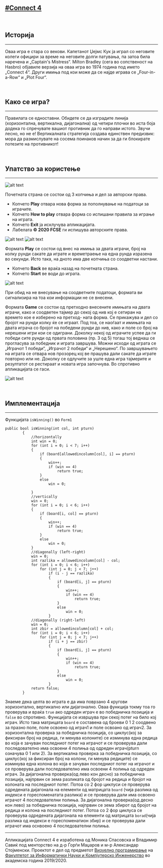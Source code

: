 [#**Connect 4**](https://www.youtube.com/watch?v=utXzIFEVPjA)
---

<br>

## Историја
---
Оваа игра е стара со векови. Капетанот Џејмс Кук ја играл со неговите колеги официри за време на неговите долги патувања, па затоа била наречена и „Captain's Mistress“. 
Milton Bradley (сега во сопственост на Hasbro) објавиле верзија на оваа игра во 1974 година под името „Connect 4“.
Други имиња под кои може да се најде играва се „Four-in-a-Row“ и „Plot Four“.

<br>

## Како се игра?
---
Правилата се едноставни. Обидете се да изградите линија (хоризонтална, вертикална, дијагонална) од четири плочки во иста боја додека го спречувате вашиот противник да го направи 
истото. Звучи лесно, но не е! Вертикалната стратегија создава единствен предизвик: мора да размислувате на сосема поинаков начин за да ги блокирате потезите на противникот!

<br>

## Упатство за користење
---
![alt text](https://github.com/MSpasovska21/VP-Proektna/blob/master/images/naslovna.png "Почетна страна")

Почетната страна се состои од 3 копчиња и дел за авторски права.
- Копчето **Play** отвара нова форма за пополнување на податоци за играчите.
- Копчето **How to play** отвара форма со испишани правила за играње на играта.
- Копчето **Exit** ја исклучува апликацијата.
- Лабелата **© 2020 FCSE** ги испишува авторските права.

![alt text](https://github.com/MSpasovska21/VP-Proektna/blob/master/images/howToPlay.png "Правила на играта")
![alt text](https://github.com/MSpasovska21/VP-Proektna/blob/master/images/copyright.png "Авторски права")

Формата **Play** се состои од внес на имиња за двата играчи, број на колку рунди сакате да играте и времетраење на една рунда изразена во секунди. Исто така, на дното има две 
копчиња со соодветни настани.
- Копчето **Back** ве враќа назад на почетната страна.
- Копчето **Start** ве води до играта.

![alt text](https://github.com/MSpasovska21/VP-Proektna/blob/master/images/options.png "Опции")

При обид на не внесување на соодветните податоци, формата ви сигнализира на тоа кои информации не се внесени.

Формата **Game** се состои од претходно внесените имињата на двата играчи, како и соодветен тајмер до секој од нив кој е сетиран на времето кое е изберено на претход-
ната форма. Се прикажува и дел со бројот на рунди колку ќе се играат. Под тоа, се наоѓаат и имињата на двата играча со бројот на победени рунди до нив, како и поле со 
број на нерешени игри кои се одиграни. Доколку некој од играчите успее да ги победи сите рунди од првата половина (пр. 3 од 5) тогаш тој веднаш се прогласува за победник и 
играта завршува. Можни исходи од играта се „Играчот 1 победи“, „Играчот 2 победи“ и „Нерешено“. По завршувањето на играта се отвара нов прозорец кој ве прашува дали сакате
да играте повторно или не. Доколку се одлучите за уште една игра тајмерите и резултатот се рестираат и новата игра започнува. Во спротивно апликацијата се гаси.

![alt text](https://github.com/MSpasovska21/VP-Proektna/blob/master/images/game.png "Игра")

<br>

## Имплементација 
---
Функцијата ```isWinning()``` во ```Form1```
```
public bool isWinning(int col, int pturn)
        {
            //horizontally
            int win = 0;
            for (int i = 0; i < 7; i++)
            {
                if (board[allowedincolumn[col], i] == pturn)
                {
                    win++;
                    if (win == 4)
                        return true;
                }
                else
                    win = 0;

            }
            //vertically
            win = 0;
            for (int i = 0; i < 6; i++)
            {
                if (board[i, col] == pturn)
                {
                    win++;
                    if (win == 4)
                        return true;
                }
                else
                    win = 0;
            }
            //diagonally (left-right)
            win = 0;
            int razlika = allowedincolumn[col] - col;
            for (int i = 0; i < 6; i++)
                for (int j = 0; j < 7; j++)
                    if (i - j == razlika)
                    {
                        if (board[i, j] == pturn)
                        {
                            win++;
                            if (win == 4)
                                return true;
                        }
                        else
                            win = 0;
                    }
            //diagonally (right-left)
            win = 0;
            int zbir = allowedincolumn[col] + col;
            for (int i = 0; i < 6; i++)
                for (int j = 0; j < 7; j++)
                    if (i + j == zbir)
                    {
                        if (board[i, j] == pturn)
                        {
                            win++;
                            if (win == 4)
                                return true;
                        }
                        else
                            win = 0;
                    }
            return false;
        }
```
Знаеме дека целта во играта е да има поврзано 4 кругови хоризонтално, вертикално или дијагонално.
Оваа функција токму тоа го проверува и враќа ```true```  ако одреден играч е во победничка позиција и ```false``` во спротивно.
Функцијата се извршува при секој потег на било кој играч.
Исто така матрицата ```board```  е составена од броеви 0 1 2 соодвено за празно поле, поле освоено од играч1 и поле освоано од играч2.
За хоризонтална проверка за победничка позиција, со циклус(кој за фиксиран број на редица, ги менува колоните) се изминува една редица во која е зачуван последниот потег на играчот и се проверува дали последователно има освоени 4 полиња од одреден играч(pturn означува 0 1 или 2).
За вертикална проверка за победничка позиција, со циклус(кој за фиксиран број на колони, ги менува редиците) се изминува една колона во која е зачуван последниот потег на играчот и се проверува дали последователно има освоени 4 полиња од одреден играч.
За дијагонална проверка(од лево кон десно) за победничка позиција, најпрвин се зема разликата од бројот на редица и бројот на колоната на последниот потег. Потоа со 2 фор циклуси се проверува одредената дијагонала на елементи од матрицата ```board``` (чија разлика од индекси е гореспоменатата разлика) и се проверува дали има освоено играчот 4 последователни полиња.
За дијагонална проверка(од десно кон лево) за победничка позиција, најпрвин се зема збирот од бројот на редица и колона на последниот потег. Потоа со 2 фор циклуса се проверува одредената дијагонала на елементи од матрицата ```borad```(чија разлика од индекси е гореспоменатион збир) и се проверува дали играчот има оснвоено 4 последователни полиња.





---
Апликацијата Connect 4 е изработена од Моника Спасовска и Владимир Савиќ под менторство на д-р Ѓорѓи Маџаров и м-р Александар Стојменски. Проектот е дел од предметот [Визуелно програмирање](https://www.finki.ukim.mk/mk/subject/%D0%B2%D0%B8%D0%B7%D1%83%D0%B5%D0%BB%D0%BD%D0%BE-%D0%BF%D1%80%D0%BE%D0%B3%D1%80%D0%B0%D0%BC%D0%B8%D1%80%D0%B0%D1%9A%D0%B5-0) на [Факултетот за Информатички Науки и Компјутерско Инженерство](https://www.finki.ukim.mk/) во академска година 2019/2020. 
